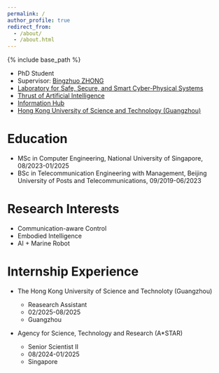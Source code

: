 ```yaml
---
permalink: /
author_profile: true
redirect_from: 
  - /about/
  - /about.html
---
```

{% include base_path %}

* PhD Student
* Supervisor: [Bingzhuo ZHONG](https://personal.hkust-gz.edu.cn/zhongbingzhuo/)
* [Laboratory for Safe, Secure, and Smart Cyber-Physical Systems](https://sss-cpslab.cn/index.html)
* [Thrust of Artificial Intelligence](https://www.hkust-gz.edu.cn/academics/hubs-and-thrust-areas/information-hub/artificial-intelligence/)
* [Information Hub](https://www.hkust-gz.edu.cn/academics/hubs-and-thrust-areas/information-hub/)
* [Hong Kong University of Science and Technology (Guangzhou)](https://www.hkust-gz.edu.cn)
  

Education
======
* MSc in Computer Engineering, National University of Singapore, 08/2023-01/2025
* BSc in Telecommunication Engineering with Management, Beijing University of Posts and Telecommunications, 09/2019-06/2023

Research Interests
======
* Communication-aware Control
* Embodied Intelligence
* AI + Marine Robot

Internship Experience
======
* The Hong Kong University of Science and Technoloty (Guangzhou)
  * Reasearch Assistant
  * 02/2025-08/2025
  * Guangzhou

* Agency for Science, Technology and Research (A*STAR)
  * Senior Scientist II
  * 08/2024-01/2025
  * Singapore


